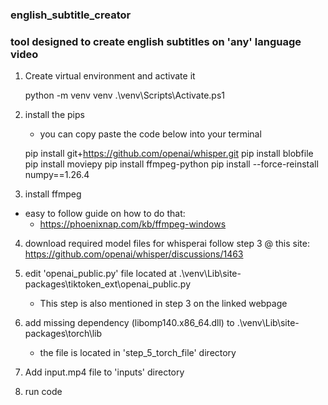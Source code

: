 ### english_subtitle_creator
### tool designed to create english subtitles on 'any' language video



1. Create virtual environment and activate it

    python -m venv venv
    .\venv\Scripts\Activate.ps1


2. install the pips
    - you can copy paste the code below into your terminal

    pip install git+https://github.com/openai/whisper.git
    pip install blobfile
    pip install moviepy
    pip install ffmpeg-python
    pip install --force-reinstall numpy==1.26.4


3. install ffmpeg
 - easy to follow guide on how to do that:
    - https://phoenixnap.com/kb/ffmpeg-windows


4. download required model files for whisperai
    follow step 3 @ this site: https://github.com/openai/whisper/discussions/1463


5. edit 'openai_public.py' file located at .\venv\Lib\site-packages\tiktoken_ext\openai_public.py
    - This step is also mentioned in step 3 on the linked webpage


6. add missing dependency (libomp140.x86_64.dll) to .\venv\Lib\site-packages\torch\lib
    - the file is located in 'step_5_torch_file' directory


7. Add input.mp4 file to 'inputs' directory


8. run code
